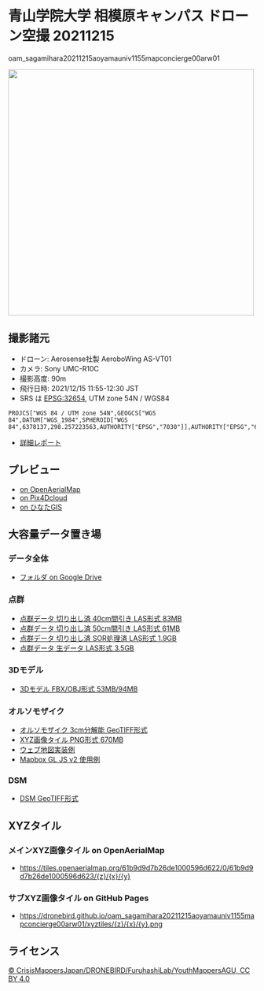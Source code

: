# 青山学院大学 相模原キャンパス ドローン空撮 20211215
oam_sagamihara20211215aoyamauniv1155mapconcierge00arw01

<img src="https://user-images.githubusercontent.com/416977/146176110-e13bbc47-cfc5-48b2-b69c-0c826651c2cf.jpg" width="500" >

## 撮影諸元
* ドローン: Aerosense社製 AeroboWing AS-VT01
* カメラ: Sony UMC-R10C
* 撮影高度: 90m
* 飛行日時: 2021/12/15 11:55-12:30 JST
* SRS は [EPSG:32654](https://epsg.io/32654), UTM zone 54N / WGS84
```
PROJCS["WGS 84 / UTM zone 54N",GEOGCS["WGS 84",DATUM["WGS_1984",SPHEROID["WGS 84",6378137,298.257223563,AUTHORITY["EPSG","7030"]],AUTHORITY["EPSG","6326"]],PRIMEM["Greenwich",0],UNIT["degree",0.0174532925199433,AUTHORITY["EPSG","9122"]],AUTHORITY["EPSG","4326"]],PROJECTION["Transverse_Mercator"],PARAMETER["latitude_of_origin",0],PARAMETER["central_meridian",141],PARAMETER["scale_factor",0.9996],PARAMETER["false_easting",500000],PARAMETER["false_northing",0],UNIT["metre",1,AUTHORITY["EPSG","9001"]],AXIS["Easting",EAST],AXIS["Northing",NORTH],AUTHORITY["EPSG","32654"]]
```
* [詳細レポート](https://map.openaerialmap.org/#/139.4027253985405,35.56669756203105,18/latest/61b9dc7ab26de1000596d625?_k=854uqh)

## プレビュー
* [on OpenAerialMap](https://map.openaerialmap.org/#/139.4027253985405,35.56669756203105,18/latest/61b9dc7ab26de1000596d625?_k=854uqh)
* [on Pix4Dcloud](https://cloud.pix4d.com/dataset/1041613/model?shareToken=8ed2ef38-19cb-4e11-b360-960a1200d935)
* [on ひなたGIS](https://hgis.pref.miyazaki.lg.jp/hinata/hinata.html#fKPIZQXAQeVY)

## 大容量データ置き場
### データ全体
* [フォルダ on Google Drive](https://drive.google.com/drive/folders/1SrPOCXU9xYVeIwTsABtj8ILkC_CtIg09?usp=sharing)

### 点群
  - [点群データ 切り出し済 40cm間引き LAS形式 83MB](https://drive.google.com/file/d/10zmXAxmwhferXEYXts4ZPoLQLX6_KX1H/view?usp=sharing)
  - [点群データ 切り出し済 50cm間引き LAS形式 61MB](https://drive.google.com/file/d/1wqZYy09-jMXzTM7KaYeq73Q9238tVIq6/view?usp=sharing)
  - [点群データ 切り出し済 SOR処理済 LAS形式 1.9GB](https://drive.google.com/file/d/1E995CvKBIG5JzPhoM3rI-hj8jJD1wk79/view?usp=sharing)
  - [点群データ 生データ LAS形式 3.5GB](https://drive.google.com/file/d/10zmXAxmwhferXEYXts4ZPoLQLX6_KX1H/view?usp=sharing)

### 3Dモデル
  - [3Dモデル FBX/OBJ形式 53MB/94MB](https://drive.google.com/file/d/10zmXAxmwhferXEYXts4ZPoLQLX6_KX1H/view?usp=sharing)

### オルソモザイク
  - [オルソモザイク 3cm分解能 GeoTIFF形式](https://drive.google.com/file/d/1KfGYY3oXrgx0uPH8iGkqBuaY3KnUY_tU/view?usp=sharing)
  - [XYZ画像タイル PNG形式 670MB](https://drive.google.com/file/d/1Ae6kj-A1Kxt5lhfVr2rntZb165dq3wi3/view?usp=sharing)
  - [ウェブ地図実装例](https://dronebird.github.io/oam_sagamihara20211215aoyamauniv1155mapconcierge00arw01/xyztiles/)
  - [Mapbox GL JS v2 使用例](https://dronebird.github.io/oam_sagamihara20211215aoyamauniv1155mapconcierge00arw01/xyztiles/mapboxgljs2_xyzrastertile.html)

### DSM
  - [DSM GeoTIFF形式](https://drive.google.com/file/d/19hFB599OsCdoiloIBw9sN0-K7sX-rNrh/view?usp=sharing)

## XYZタイル
### メインXYZ画像タイル on OpenAerialMap
* https://tiles.openaerialmap.org/61b9d9d7b26de1000596d622/0/61b9d9d7b26de1000596d623/{z}/{x}/{y}
### サブXYZ画像タイル on GitHub Pages
* https://dronebird.github.io/oam_sagamihara20211215aoyamauniv1155mapconcierge00arw01/xyztiles/{z}/{x}/{y}.png

## ライセンス
[© CrisisMappersJapan/DRONEBIRD/FuruhashiLab/YouthMappersAGU, CC BY 4.0](https://github.com/dronebird/oam_sagamihara20211215aoyamauniv1155mapconcierge00arw01/blob/main/LICENSE.md)
